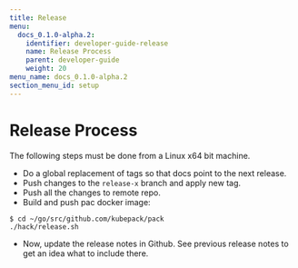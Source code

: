 ```yaml
---
title: Release
menu:
  docs_0.1.0-alpha.2:
    identifier: developer-guide-release
    name: Release Process
    parent: developer-guide
    weight: 20
menu_name: docs_0.1.0-alpha.2
section_menu_id: setup
---
```


# Release Process

The following steps must be done from a Linux x64 bit machine.

- Do a global replacement of tags so that docs point to the next release.
- Push changes to the `release-x` branch and apply new tag.
- Push all the changes to remote repo.
- Build and push pac docker image:

```console
$ cd ~/go/src/github.com/kubepack/pack
./hack/release.sh
```

- Now, update the release notes in Github. See previous release notes to get an idea what to include there.
